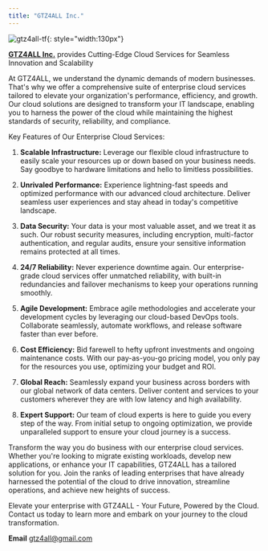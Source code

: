 ```yaml
---
title: "GTZ4ALL Inc."
---
```


![gtz4all-tf](../../assets/images/logo.png#right "Gtz4All"){: style="width:130px"}


**[GTZ4ALL Inc.](mailto:gtz4all@gmail.com)** provides Cutting-Edge Cloud Services for Seamless Innovation and Scalability

At GTZ4ALL, we understand the dynamic demands of modern businesses. That's why we offer a comprehensive suite of enterprise cloud services tailored to elevate your organization's performance, efficiency, and growth. Our cloud solutions are designed to transform your IT landscape, enabling you to harness the power of the cloud while maintaining the highest standards of security, reliability, and compliance.

Key Features of Our Enterprise Cloud Services:

1. **Scalable Infrastructure:** Leverage our flexible cloud infrastructure to easily scale your resources up or down based on your business needs. Say goodbye to hardware limitations and hello to limitless possibilities.

2. **Unrivaled Performance:** Experience lightning-fast speeds and optimized performance with our advanced cloud architecture. Deliver seamless user experiences and stay ahead in today's competitive landscape.

3. **Data Security:** Your data is your most valuable asset, and we treat it as such. Our robust security measures, including encryption, multi-factor authentication, and regular audits, ensure your sensitive information remains protected at all times.

4. **24/7 Reliability:** Never experience downtime again. Our enterprise-grade cloud services offer unmatched reliability, with built-in redundancies and failover mechanisms to keep your operations running smoothly.

5. **Agile Development:** Embrace agile methodologies and accelerate your development cycles by leveraging our cloud-based DevOps tools. Collaborate seamlessly, automate workflows, and release software faster than ever before.

6. **Cost Efficiency:** Bid farewell to hefty upfront investments and ongoing maintenance costs. With our pay-as-you-go pricing model, you only pay for the resources you use, optimizing your budget and ROI.

7. **Global Reach:** Seamlessly expand your business across borders with our global network of data centers. Deliver content and services to your customers wherever they are with low latency and high availability.

8. **Expert Support:** Our team of cloud experts is here to guide you every step of the way. From initial setup to ongoing optimization, we provide unparalleled support to ensure your cloud journey is a success.

Transform the way you do business with our enterprise cloud services. Whether you're looking to migrate existing workloads, develop new applications, or enhance your IT capabilities, GTZ4ALL has a tailored solution for you. Join the ranks of leading enterprises that have already harnessed the potential of the cloud to drive innovation, streamline operations, and achieve new heights of success.

Elevate your enterprise with GTZ4ALL - Your Future, Powered by the Cloud.
Contact us today to learn more and embark on your journey to the cloud transformation.

**Email** [gtz4all@gmail.com](mailto:gtz4all@gmail.com)
